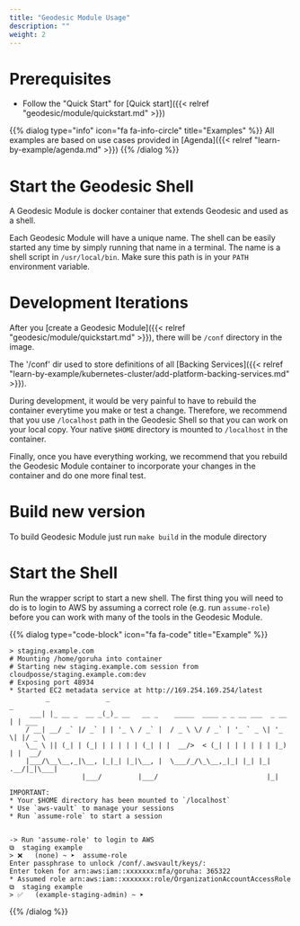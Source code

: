 ```yaml
---
title: "Geodesic Module Usage"
description: ""
weight: 2
---
```

# Prerequisites

* Follow the "Quick Start" for [Quick start]({{< relref "geodesic/module/quickstart.md" >}})

{{% dialog type="info" icon="fa fa-info-circle" title="Examples" %}}
All examples are based on use cases provided in [Agenda]({{< relref "learn-by-example/agenda.md" >}})
{{% /dialog %}}

# Start the Geodesic Shell

A Geodesic Module is docker container that extends Geodesic and used as a shell.

Each Geodesic Module will have a unique name. The shell can be easily started any time by simply running that name in a terminal.
The name is a shell script in `/usr/local/bin`. Make sure this path is in your `PATH` environment variable.

# Development Iterations

After you [create a Geodesic Module]({{< relref "geodesic/module/quickstart.md" >}}), there will be `/conf` directory in the image.

The '/conf' dir used to store definitions of all [Backing Services]({{< relref "learn-by-example/kubernetes-cluster/add-platform-backing-services.md" >}}).

During development, it would be very painful to have to rebuild the container everytime you make or test a change. Therefore, we recommend that you use `/localhost` path in the Geodesic Shell so that you can work on your local copy. Your native `$HOME` directory is mounted to `/localhost` in the container.

Finally, once you have everything working, we recommend that you rebuild the Geodesic Module container to incorporate your changes in the container and do one more final test.

# Build new version

To build Geodesic Module just run `make build` in the module directory

# Start the Shell

Run the wrapper script to start a new shell. The first thing you will need to do is to login to AWS by assuming a correct role (e.g. run `assume-role`) before you can work with many of the tools in the Geodesic Module.

{{% dialog type="code-block" icon="fa fa-code" title="Example" %}}
```shell
> staging.example.com
# Mounting /home/goruha into container
# Starting new staging.example.com session from cloudposse/staging.example.com:dev
# Exposing port 48934
* Started EC2 metadata service at http://169.254.169.254/latest
         _              _                                              _
     ___| |_ __ _  __ _(_)_ __   __ _    _____  ____ _ _ __ ___  _ __ | | ___
    / __| __/ _` |/ _` | | '_ \ / _` |  / _ \ \/ / _` | '_ ` _ \| '_ \| |/ _ \
    \__ \ || (_| | (_| | | | | | (_| | |  __/>  < (_| | | | | | | |_) | |  __/
    |___/\__\__,_|\__, |_|_| |_|\__, |  \___/_/\_\__,_|_| |_| |_| .__/|_|\___|
                  |___/         |___/                           |_|

IMPORTANT:
* Your $HOME directory has been mounted to `/localhost`
* Use `aws-vault` to manage your sessions
* Run `assume-role` to start a session


-> Run 'assume-role' to login to AWS
⧉  staging example
> ❌   (none) ~ ➤  assume-role
Enter passphrase to unlock /conf/.awsvault/keys/:
Enter token for arn:aws:iam::xxxxxxx:mfa/goruha: 365322
* Assumed role arn:aws:iam::xxxxxxx:role/OrganizationAccountAccessRole
⧉  staging example
> ✅   (example-staging-admin) ~ ➤
```
{{% /dialog %}}
